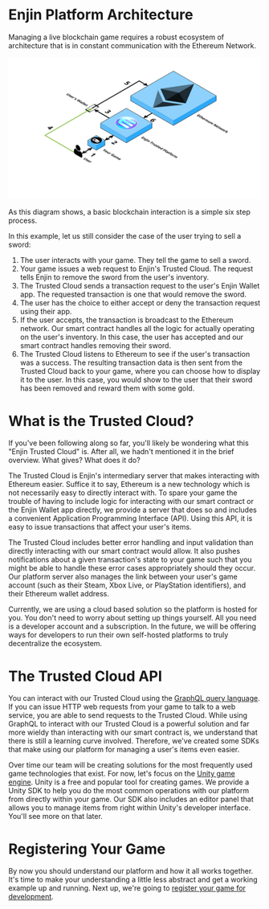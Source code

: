 # Enjin Platform Architecture

Managing a live blockchain game requires a robust ecosystem of architecture that is in constant communication with the Ethereum Network.

![A diagram of Enjin's Architecture](images/platform-architecture.png)

As this diagram shows, a basic blockchain interaction is a simple six step process. 

In this example, let us still consider the case of the user trying to sell a sword:
1. The user interacts with your game. They tell the game to sell a sword.
2. Your game issues a web request to Enjin's Trusted Cloud. The request tells Enjin to remove the sword from the user's inventory.
3. The Trusted Cloud sends a transaction request to the user's Enjin Wallet app. The requested transaction is one that would remove the sword.
4. The user has the choice to either accept or deny the transaction request using their app.
5. If the user accepts, the transaction is broadcast to the Ethereum network. Our smart contract handles all the logic for actually operating on the user's inventory. In this case, the user has accepted and our smart contract handles removing their sword.
6. The Trusted Cloud listens to Ethereum to see if the user's transaction was a success. The resulting transaction data is then sent from the Trusted Cloud back to your game, where you can choose how to display it to the user. In this case, you would show to the user that their sword has been removed and reward them with some gold.

# What is the Trusted Cloud?

If you've been following along so far, you'll likely be wondering what this "Enjin Trusted Cloud" is. After all, we hadn't mentioned it in the brief overview. What gives? What does it do?

The Trusted Cloud is Enjin's intermediary server that makes interacting with Ethereum easier. Suffice it to say, Ethereum is a new technology which is not necessarily easy to directly interact with. To spare your game the trouble of having to include logic for interacting with our smart contract or the Enjin Wallet app directly, we provide a server that does so and includes a convenient Application Programming Interface (API). Using this API, it is easy to issue transactions that affect your user's items.

The Trusted Cloud includes better error handling and input validation than directly interacting with our smart contract would allow. It also pushes notifications about a given transaction's state to your game such that you might be able to handle these error cases appropriately should they occur. Our platform server also manages the link between your user's game account (such as their Steam, Xbox Live, or PlayStation identifiers), and their Ethereum wallet address.

Currently, we are using a cloud based solution so the platform is hosted for you. You don't need to worry about setting up things yourself. All you need is a developer account and a subscription. In the future, we will be offering ways for developers to run their own self-hosted platforms to truly decentralize the ecosystem.

# The Trusted Cloud API

You can interact with our Trusted Cloud using the [GraphQL query language](https://graphql.org/learn/). If you can issue HTTP web requests from your game to talk to a web service, you are able to send requests to the Trusted Cloud. While using GraphQL to interact with our Trusted Cloud is a powerful solution and far more wieldy than interacting with our smart contract is, we understand that there is still a learning curve involved. Therefore, we've created some SDKs that make using our platform for managing a user's items even easier.

Over time our team will be creating solutions for the most frequently used game technologies that exist. For now, let's focus on the [Unity game engine](https://unity3d.com/). Unity is a free and popular tool for creating games. We provide a Unity SDK to help you do the most common operations with our platform from directly within your game. Our SDK also includes an editor panel that allows you to manage items from right within Unity's developer interface. You'll see more on that later.

# Registering Your Game

By now you should understand our platform and how it all works together. It's time to make your understanding a little less abstract and get a working example up and running. Next up, we're going to [register your game for development](registering-game.md).
